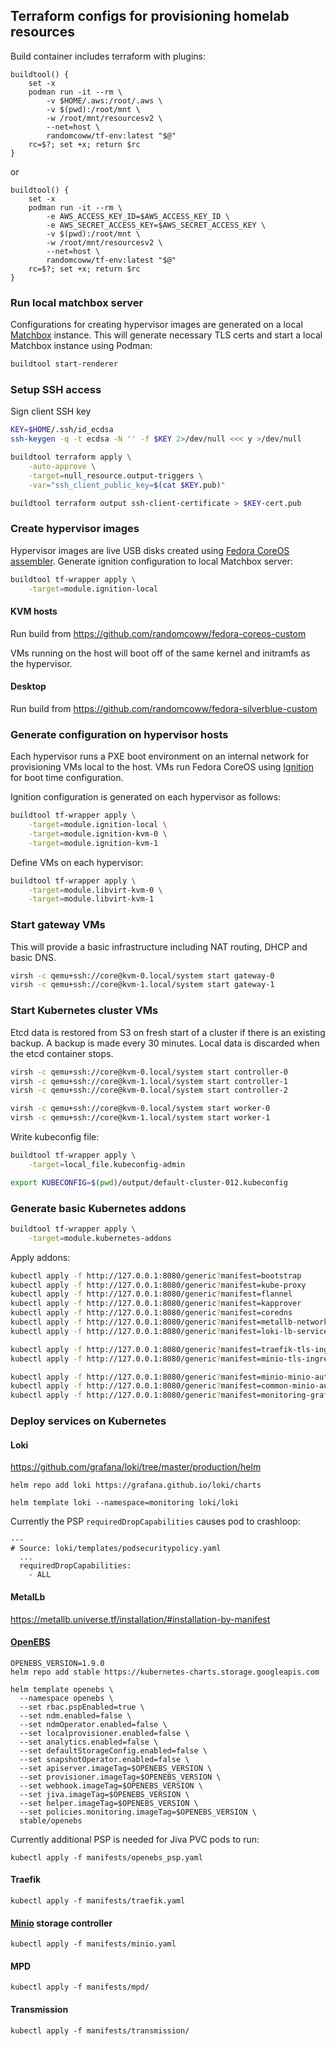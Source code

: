 ## Terraform configs for provisioning homelab resources

Build container includes terraform with plugins:

```
buildtool() {
    set -x
    podman run -it --rm \
        -v $HOME/.aws:/root/.aws \
        -v $(pwd):/root/mnt \
        -w /root/mnt/resourcesv2 \
        --net=host \
        randomcoww/tf-env:latest "$@"
    rc=$?; set +x; return $rc
}
```

or

```
buildtool() {
    set -x
    podman run -it --rm \
        -e AWS_ACCESS_KEY_ID=$AWS_ACCESS_KEY_ID \
        -e AWS_SECRET_ACCESS_KEY=$AWS_SECRET_ACCESS_KEY \
        -v $(pwd):/root/mnt \
        -w /root/mnt/resourcesv2 \
        --net=host \
        randomcoww/tf-env:latest "$@"
    rc=$?; set +x; return $rc
}
```

### Run local matchbox server

Configurations for creating hypervisor images are generated on a local [Matchbox](https://github.com/coreos/matchbox/) instance. This will generate necessary TLS certs and start a local Matchbox instance using Podman:

```bash
buildtool start-renderer
```

### Setup SSH access

Sign client SSH key

```bash
KEY=$HOME/.ssh/id_ecdsa
ssh-keygen -q -t ecdsa -N '' -f $KEY 2>/dev/null <<< y >/dev/null

buildtool terraform apply \
    -auto-approve \
    -target=null_resource.output-triggers \
    -var="ssh_client_public_key=$(cat $KEY.pub)"

buildtool terraform output ssh-client-certificate > $KEY-cert.pub
```

### Create hypervisor images

Hypervisor images are live USB disks created using [Fedora CoreOS assembler](https://github.com/coreos/coreos-assembler). Generate ignition configuration to local Matchbox server:

```bash
buildtool tf-wrapper apply \
    -target=module.ignition-local
```

#### KVM hosts

Run build from https://github.com/randomcoww/fedora-coreos-custom

VMs running on the host will boot off of the same kernel and initramfs as the hypervisor.

#### Desktop

Run build from https://github.com/randomcoww/fedora-silverblue-custom

### Generate configuration on hypervisor hosts

Each hypervisor runs a PXE boot environment on an internal network for provisioning VMs local to the host. VMs run Fedora CoreOS using [Ignition](https://coreos.com/ignition/docs/latest/) for boot time configuration.

Ignition configuration is generated on each hypervisor as follows:

```bash
buildtool tf-wrapper apply \
    -target=module.ignition-local \
    -target=module.ignition-kvm-0 \
    -target=module.ignition-kvm-1
```

Define VMs on each hypervisor:

```bash
buildtool tf-wrapper apply \
    -target=module.libvirt-kvm-0 \
    -target=module.libvirt-kvm-1
```

### Start gateway VMs

This will provide a basic infrastructure including NAT routing, DHCP and basic DNS.

```bash
virsh -c qemu+ssh://core@kvm-0.local/system start gateway-0
virsh -c qemu+ssh://core@kvm-1.local/system start gateway-1
```

### Start Kubernetes cluster VMs

Etcd data is restored from S3 on fresh start of a cluster if there is an existing backup. A backup is made every 30 minutes. Local data is discarded when the etcd container stops.

```bash
virsh -c qemu+ssh://core@kvm-0.local/system start controller-0
virsh -c qemu+ssh://core@kvm-1.local/system start controller-1
virsh -c qemu+ssh://core@kvm-0.local/system start controller-2

virsh -c qemu+ssh://core@kvm-0.local/system start worker-0
virsh -c qemu+ssh://core@kvm-1.local/system start worker-1
```

Write kubeconfig file:

```bash
buildtool tf-wrapper apply \
    -target=local_file.kubeconfig-admin

export KUBECONFIG=$(pwd)/output/default-cluster-012.kubeconfig
```

### Generate basic Kubernetes addons

```bash
buildtool tf-wrapper apply \
    -target=module.kubernetes-addons
```

Apply addons:

```bash
kubectl apply -f http://127.0.0.1:8080/generic?manifest=bootstrap
kubectl apply -f http://127.0.0.1:8080/generic?manifest=kube-proxy
kubectl apply -f http://127.0.0.1:8080/generic?manifest=flannel
kubectl apply -f http://127.0.0.1:8080/generic?manifest=kapprover
kubectl apply -f http://127.0.0.1:8080/generic?manifest=coredns
kubectl apply -f http://127.0.0.1:8080/generic?manifest=metallb-network
kubectl apply -f http://127.0.0.1:8080/generic?manifest=loki-lb-service

kubectl apply -f http://127.0.0.1:8080/generic?manifest=traefik-tls-ingress
kubectl apply -f http://127.0.0.1:8080/generic?manifest=minio-tls-ingress

kubectl apply -f http://127.0.0.1:8080/generic?manifest=minio-minio-auth
kubectl apply -f http://127.0.0.1:8080/generic?manifest=common-minio-auth
kubectl apply -f http://127.0.0.1:8080/generic?manifest=monitoring-grafana-auth
```

### Deploy services on Kubernetes

#### Loki

https://github.com/grafana/loki/tree/master/production/helm

```
helm repo add loki https://grafana.github.io/loki/charts

helm template loki --namespace=monitoring loki/loki
```

Currently the PSP `requiredDropCapabilities` causes pod to crashloop:
```
---
# Source: loki/templates/podsecuritypolicy.yaml
  ...
  requiredDropCapabilities:
    - ALL
```

#### MetalLb

https://metallb.universe.tf/installation/#installation-by-manifest

#### [OpenEBS](https://www.openebs.io/)

```
OPENEBS_VERSION=1.9.0
helm repo add stable https://kubernetes-charts.storage.googleapis.com

helm template openebs \
  --namespace openebs \
  --set rbac.pspEnabled=true \
  --set ndm.enabled=false \
  --set ndmOperator.enabled=false \
  --set localprovisioner.enabled=false \
  --set analytics.enabled=false \
  --set defaultStorageConfig.enabled=false \
  --set snapshotOperator.enabled=false \
  --set apiserver.imageTag=$OPENEBS_VERSION \
  --set provisioner.imageTag=$OPENEBS_VERSION \
  --set webhook.imageTag=$OPENEBS_VERSION \
  --set jiva.imageTag=$OPENEBS_VERSION \
  --set helper.imageTag=$OPENEBS_VERSION \
  --set policies.monitoring.imageTag=$OPENEBS_VERSION \
  stable/openebs
```

Currently additional PSP is needed for Jiva PVC pods to run:
```
kubectl apply -f manifests/openebs_psp.yaml
```

#### Traefik

```
kubectl apply -f manifests/traefik.yaml
```

#### [Minio](https://min.io/) storage controller

```
kubectl apply -f manifests/minio.yaml
```

#### MPD

```
kubectl apply -f manifests/mpd/
```

#### Transmission

```
kubectl apply -f manifests/transmission/
```
